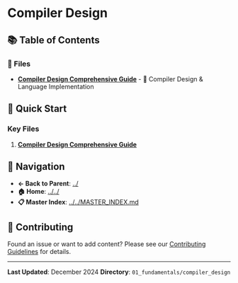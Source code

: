 # Compiler Design

## 📚 Table of Contents

### 📄 Files

- **[Compiler Design Comprehensive Guide](compiler_design_comprehensive_guide.md)** - 🔧 Compiler Design & Language Implementation

## 🚀 Quick Start

### Key Files
1. **[Compiler Design Comprehensive Guide](compiler_design_comprehensive_guide.md)**

## 🔗 Navigation

- **← Back to Parent**: [../](../)
- **🏠 Home**: [../../](../..)
- **📋 Master Index**: [../../MASTER_INDEX.md](../..MASTER_INDEX.md)

## 🤝 Contributing

Found an issue or want to add content? Please see our [Contributing Guidelines](../../CONTRIBUTING.md) for details.

---

**Last Updated**: December 2024
**Directory**: `01_fundamentals/compiler_design`
